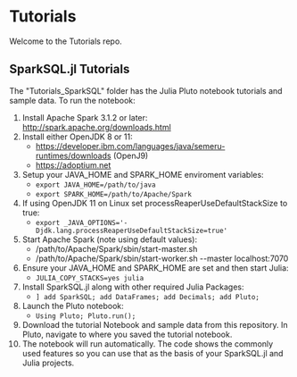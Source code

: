 # Tutorials
Welcome to the Tutorials repo.

## SparkSQL.jl Tutorials 
The "Tutorials_SparkSQL" folder has the Julia Pluto notebook tutorials and sample data.
To run the notebook:
1. Install Apache Spark 3.1.2 or later: http://spark.apache.org/downloads.html
2. Install either OpenJDK 8 or 11: 
   - https://developer.ibm.com/languages/java/semeru-runtimes/downloads (OpenJ9)
   - https://adoptium.net
3. Setup your JAVA_HOME and SPARK_HOME enviroment variables: 
   - `export JAVA_HOME=/path/to/java` 
   - `export SPARK_HOME=/path/to/Apache/Spark`
4. If using OpenJDK 11 on Linux set processReaperUseDefaultStackSize to true: 
    - `export _JAVA_OPTIONS='-Djdk.lang.processReaperUseDefaultStackSize=true'`
5. Start Apache Spark (note using default values):
   - /path/to/Apache/Spark/sbin/start-master.sh
   - /path/to/Apache/Spark/sbin/start-worker.sh --master localhost:7070
6. Ensure your JAVA_HOME and SPARK_HOME are set and then start Julia:
   - `JULIA_COPY_STACKS=yes julia`
7. Install SparkSQL.jl along with other required Julia Packages:
   - `] add SparkSQL; add DataFrames; add Decimals; add Pluto;`
8. Launch the Pluto notebook:
   - `Using Pluto; Pluto.run();`
9. Download the tutorial Notebook and sample data from this repository. In Pluto, navigate to where you saved the tutorial notebook.
10. The notebook will run automatically. The code shows the commonly used features so you can use that as the basis of your SparkSQL.jl and Julia projects.
